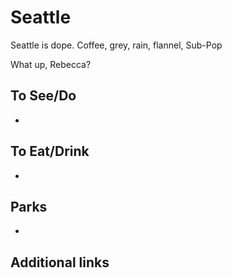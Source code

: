 # Seattle

Seattle is dope. Coffee, grey, rain, flannel, Sub-Pop

What up, Rebecca?

## To See/Do

* 

## To Eat/Drink

* 

## Parks 

* 

## Additional links

